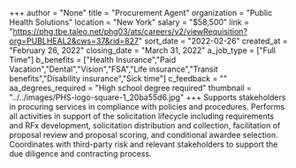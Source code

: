+++
author = "None"
title = "Procurement Agent"
organization = "Public Health Solutions"
location = "New York"
salary = "$58,500"
link = "https://phg.tbe.taleo.net/phg03/ats/careers/v2/viewRequisition?org=PUBLHEAL2&cws=37&rid=827"
sort_date = "2022-02-26"
created_at = "February 26, 2022"
closing_date = "March 31, 2022"
a_job_type = ["Full Time"]
b_benefits = ["Health Insurance","Paid Vacation","Dental","Vision","FSA","Life insurance","Transit benefits","Disability insurance","Sick time"]
c_feedback = ""
aa_degrees_required = "High school degree required"
thumbnail = "../../images/PHS-logo-square-1_20ba55d6.jpg"
+++
Supports stakeholders in procuring services in compliance with policies and procedures. Performs all activities in support of the solicitation lifecycle including requirements and RFx development, solicitation distribution and collection, facilitation of proposal review and proposal scoring, and conditional awardee selection. Coordinates with third-party risk and relevant stakeholders to support the due diligence and contracting process. 